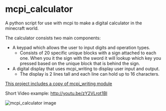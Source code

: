 mcpi_calculator
============
A python script for use with mcpi to make a digital calculator in the minecraft world.

The calculator consists two main components:

- A keypad which allows the user to input digits and operation types.
    - Consists of 20 specific unique blocks with a sign attached to each one. When you it the sign with the sword it will lookup which key you pressed based on the unique block that is behind the sign.
- A digital display that uses mcpi_writing to display user input and output.
    - The display is 2 lines tall and each line can hold up to 16 characters.

[This project includes a copy of mcpi_writing module](https://github.com/FoamyGuy/mcpi_writing)

Short Video example: http://youtu.be/zY2VLrot1BI

![mcpi_calculator image](https://dl.dropboxusercontent.com/u/5724095/images/Githubpics/mcpi_calculator.png)